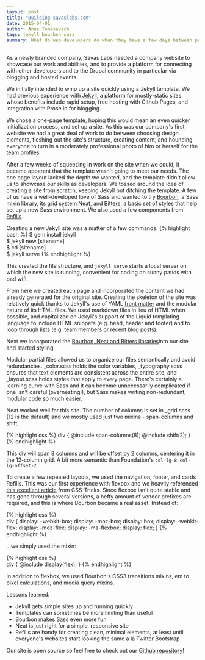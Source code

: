 ```yaml
---
layout: post
title: "Building savaslabs.com"
date: 2015-04-01
author: Anne Tomasevich
tags: jekyll bourbon sass
summary: What do web developers do when they have a few days between projects? Build an entire company website from scratch. Thanks to Jekyll and Bourbon, we were able to completely redo our website efficiently.
---
```


As a newly branded company, Savas Labs needed a company website to showcase our work and abilities, and to provide a platform for connecting with other developers and to the Drupal community in particular via blogging and hosted events.

We initially intended to whip up a site quickly using a Jekyll template. We had previous experience with [Jekyll](http://jekyllrb.com/), a platform for mostly-static sites whose benefits include rapid setup, free hosting with Github Pages, and integration with Prose.io for blogging.

We chose a one-page template, hoping this would mean an even quicker initialization process, and set up a site. As this was our company's first website we had a great deal of work to do between choosing design elements, fleshing out the site's structure, creating content, and hounding everyone to turn in a moderately professional photo of him or herself for the team profiles.

After a few weeks of squeezing in work on the site when we could, it became apparent that the template wasn't going to meet our needs. The one page layout lacked the depth we wanted, and the template didn't allow us to showcase our skills as developers. We tossed around the idea of creating a site from scratch, keeping Jekyll but ditching the template. A few of us have a well-developed love of Sass and wanted to try <a href="http://bourbon.io">Bourbon</a>, a Sass mixin library, its grid system [Neat](http://neat.bourbon.io), and [Bitters](http://bourbon.io), a basic set of styles that help set up a new Sass environment. We also used a few components from [Refills](http://refills.bourbon.io/).

Creating a new Jekyll site was a matter of a few commands:
{% highlight bash %}
$ gem install jekyll     
$ jekyll new [sitename]   
$ cd [sitename]   
$ jekyll serve
{% endhighlight %}  

This created the file structure, and `jekyll serve` starts a local server on which the new site is running, convenient for coding on sunny patios with bad wifi. 

From here we created each page and incorporated the content we had already generated for the original site. Creating the skeleton of the site was relatively quick thanks to Jekyll's use of YAML [front matter](http://jekyllrb.com/docs/frontmatter/) and the modular nature of its HTML files. We used markdown files in lieu of HTML when possible, and capitalized on Jekyll's support of the Liquid templating language to include HTML snippets (e.g. head, header and footer) and to loop through lists (e.g. team members or recent blog posts).

Next we incorporated the [Bourbon, Neat and Bitters libraries](http://egardner.github.io/2015/01/09/asset-management-in-jekyll/)into our site and started styling.

Modular partial files allowed us to organize our files semantically and avoid redundancies. _color.scss holds the color variables, _typography.scss ensures that text elements are consistent across the entire site, and _layout.scss holds styles that apply to every page. There's certainly a learning curve with Sass and it can become unnecessarily complicated if one isn't careful (overnesting!), but Sass makes writing non-redundant, modular code so much easier.

Neat worked well for this site. The number of columns is set in _grid.scss (12 is the default) and we mostly used just two mixins - span-columns and shift.

{% highlight css %}
div {
    @include span-columns(8);
    @include shift(2);
}
{% endhighlight %}

This div will span 8 columns and will be offset by 2 columns, centering it in the 12-column grid. A bit more semantic than Foundation's `col-lg-8 col-lg-offset-2`

To create a few repeated layouts, we used the navigation, footer, and cards Refills. This was our first experience with flexbox and we heavily referenced [this excellent article](https://css-tricks.com/snippets/css/a-guide-to-flexbox/) from CSS-Tricks. Since flexbox isn't quite stable and has gone through several versions, a hefty amount of vendor prefixes are required, and this is where Bourbon became a real asset. Instead of:

{% highlight css %}    
div {
    display: -webkit-box;
    display: -moz-box;
    display: box;
    display: -webkit-flex;
    display: -moz-flex;
    display: -ms-flexbox;
    display: flex;
}
{% endhighlight %}

...we simply used the mixin:

{% highlight css %}    
    div {
        @include display(flex);
    }
{% endhighlight %}

In addition to flexbox, we used Bourbon's CSS3 transitions mixins, em to pixel calculations, and media query mixins. 

Lessons learned:

* Jekyll gets simple sites up and running quickly
* Templates can sometimes be more limiting than useful
* Bourbon makes Sass even more fun
* Neat is just right for a simple, responsive site
* Refills are handy for creating clean, minimal elements, at least until everyone's websites start looking the same a la Twitter Bootstrap

Our site is open source so feel free to check out our [Github repository!](https://github.com/savaslabs/savaslabs.github.io)
